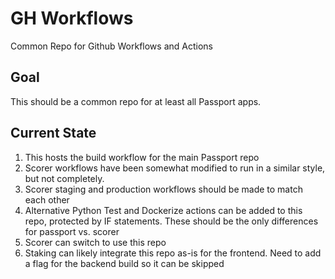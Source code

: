 # GH Workflows

Common Repo for Github Workflows and Actions

## Goal

This should be a common repo for at least all Passport apps.

## Current State

1. This hosts the build workflow for the main Passport repo
2. Scorer workflows have been somewhat modified to run in a similar style, but
   not completely.
3. Scorer staging and production workflows should be made to match each other
4. Alternative Python Test and Dockerize actions can be added to this repo,
   protected by IF statements. These should be the only differences for
   passport vs. scorer
5. Scorer can switch to use this repo
6. Staking can likely integrate this repo as-is for the frontend.
   Need to add a flag for the backend build so it can be skipped
